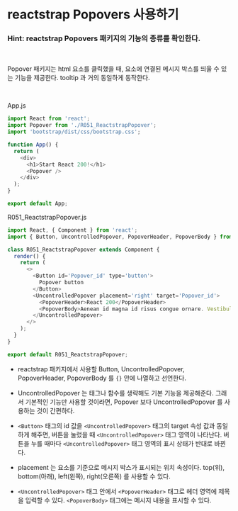 # reactstrap Popovers 사용하기

### Hint: reactstrap Popovers 패키지의 기능의 종류를 확인한다.

<br>

Popover 패키지는 html 요소를 클릭했을 때, 요소에 연결된 메시지 박스를 띄울 수 있는 기능을 제공한다. tooltip 과 거의 동일하게 동작한다.

<br>

App.js

```js
import React from 'react';
import Popover from './R051_ReactstrapPopover';
import 'bootstrap/dist/css/bootstrap.css';

function App() {
  return (
    <div>
      <h1>Start React 200!</h1>
      <Popover />
    </div>
  );
}

export default App;
```

R051_ReactstrapPopover.js

```js
import React, { Component } from 'react';
import { Button, UncontrolledPopover, PopoverHeader, PopoverBody } from 'reactstrap';

class R051_ReactstrapPopover extends Component {
  render() {
    return (
      <>
        <Button id='Popover_id' type='button'>
          Popover button
        </Button>
        <UncontrolledPopover placement='right' target='Popover_id'>
          <PopoverHeader>React 200</PopoverHeader>
          <PopoverBody>Aenean id magna id risus congue ornare. Vestibulum sed diam et mi pulvinar facilisis sed eu risus.</PopoverBody>
        </UncontrolledPopover>
      </>
    );
  }
}

export default R051_ReactstrapPopover;
```

- reactstrap 패키지에서 사용할 Button, UncontrolledPopover, PopoverHeader, PopoverBody 를 `{}` 안에 나열하고 선언한다.

- UncontrolledPopover 는 태그나 함수를 생략해도 기본 기능을 제공해준다. 그래서 기본적인 기능만 사용할 것이라면, Popover 보다 UncontrolledPopover 를 사용하는 것이 간편하다.

- `<Button>` 태그의 id 값을 `<UncontrolledPopover>` 태그의 target 속성 값과 동일하게 해주면, 버튼을 눌렀을 때 `<UncontrolledPopover>` 태그 영역이 나타난다. 버튼을 누를 때마다 `<UncontrolledPopover>` 태그 영역의 표시 상태가 반대로 바뀐다.

- placement 는 요소를 기준으로 메시지 박스가 표시되는 위치 속성이다. top(위), bottom(아래), left(왼쪽), right(오른쪽) 를 사용할 수 있다.

- `<UncontrolledPopover>` 태그 안에서 `<PopoverHeader>` 태그로 헤더 영역에 제목을 입력할 수 있다. `<PopoverBody>` 태그에는 메시지 내용을 표시할 수 있다.
